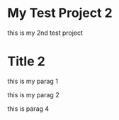 # My Test Project 2

this is my 2nd test project

# Title 2

this is my parag 1

this is my parag 2

this is parag 4
